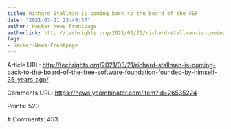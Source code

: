 ```yaml
---
title: Richard Stallman is coming back to the board of the FSF
date: "2021-03-21 23:49:37"
author: Hacker News Frontpage
authorlink: http://techrights.org/2021/03/21/richard-stallman-is-coming-back-to-the-board-of-the-free-software-foundation-founded-by-himself-35-years-ago/
tags:
- Hacker-News-Frontpage
---
```


<p>Article URL: <a href="http://techrights.org/2021/03/21/richard-stallman-is-coming-back-to-the-board-of-the-free-software-foundation-founded-by-himself-35-years-ago/">http://techrights.org/2021/03/21/richard-stallman-is-coming-back-to-the-board-of-the-free-software-foundation-founded-by-himself-35-years-ago/</a></p>
<p>Comments URL: <a href="https://news.ycombinator.com/item?id=26535224">https://news.ycombinator.com/item?id=26535224</a></p>
<p>Points: 520</p>
<p># Comments: 453</p>
